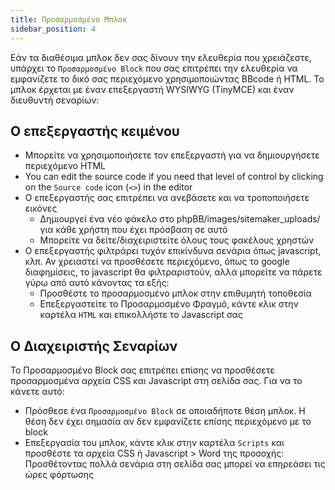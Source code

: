 ```yaml
---
title: Προσαρμοσμένο Μπλοκ
sidebar_position: 4
---
```


Εάν τα διαθέσιμα μπλοκ δεν σας δίνουν την ελευθερία που χρειάζεστε, υπάρχει το `Προσαρμοσμένο Block` που σας επιτρέπει την ελευθερία να εμφανίζετε το δικό σας περιεχόμενο χρησιμοποιώντας BBcode ή HTML. Το μπλοκ έρχεται με έναν επεξεργαστή WYSIWYG (TinyMCE) και έναν διευθυντή σεναρίων:

## Ο επεξεργαστής κειμένου

-   Μπορείτε να χρησιμοποιήσετε τον επεξεργαστή για να δημιουργήσετε περιεχόμενο HTML
-   You can edit the source code if you need that level of control by clicking on the `Source code` icon (`<>`) in the editor
-   Ο επεξεργαστής σας επιτρέπει να ανεβάσετε και να τροποποιήσετε εικόνες
    -   Δημιουργεί ένα νέο φάκελο στο phpBB/images/sitemaker_uploads/ για κάθε χρήστη που έχει πρόσβαση σε αυτό
    -   Μπορείτε να δείτε/διαχειριστείτε όλους τους φακέλους χρηστών
-   Ο επεξεργαστής φιλτράρει τυχόν επικίνδυνα σενάρια όπως javascript, κλπ. Αν χρειαστεί να προσθέσετε περιεχόμενο, όπως το google διαφημίσεις, το javascript θα φιλτραριστούν, αλλά μπορείτε να πάρετε γύρω από αυτό κάνοντας τα εξής:
    -   Προσθέστε το προσαρμοσμένο μπλοκ στην επιθυμητή τοποθεσία
    -   Επεξεργαστείτε το Προσαρμοσμένο Φραγμό, κάντε κλικ στην καρτέλα `HTML` και επικολλήστε το Javascript σας

## Ο Διαχειριστής Σεναρίων

Το Προσαρμοσμένο Block σας επιτρέπει επίσης να προσθέσετε προσαρμοσμένα αρχεία CSS και Javascript στη σελίδα σας. Για να το κάνετε αυτό:

-   Πρόσθεσε ένα `Προσαρμοσμένο Block` σε οποιαδήποτε θέση μπλοκ. Η θέση δεν έχει σημασία αν δεν εμφανίζετε επίσης περιεχόμενο με το block
-   Επεξεργασία του μπλοκ, κάντε κλικ στην καρτέλα `Scripts` και προσθέστε τα αρχεία CSS ή Javascript > Word της προσοχής: Προσθέτοντας πολλά σενάρια στη σελίδα σας μπορεί να επηρεάσει τις ώρες φόρτωσης
